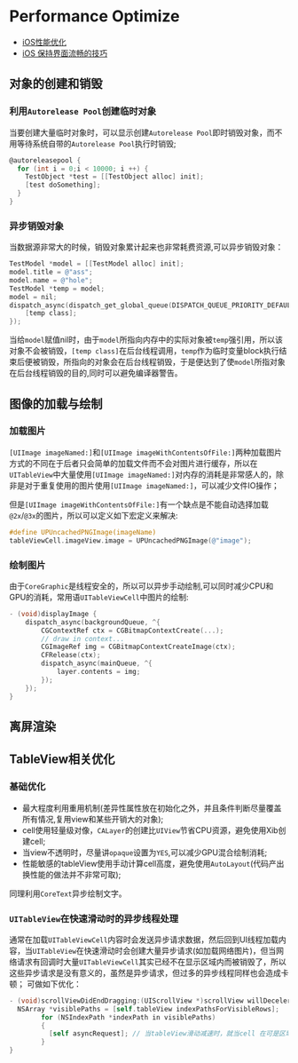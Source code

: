 # Performance Optimize

* [iOS性能优化](http://www.samirchen.com/ios-performance-optimization/)
* [iOS 保持界面流畅的技巧](http://blog.ibireme.com/2015/11/12/smooth_user_interfaces_for_ios/)

## 对象的创建和销毁

### 利用`Autorelease Pool`创建临时对象

当要创建大量临时对象时，可以显示创建`Autorelease Pool`即时销毁对象，而不用等待系统自带的`Autorelease Pool`执行时销毁;

```objectivec
@autoreleasepool {
  for (int i = 0;i < 10000; i ++) {
    TestObject *test = [[TestObject alloc] init];
    [test doSomething];
  }
}
```

### 异步销毁对象

当数据源非常大的时候，销毁对象累计起来也非常耗费资源,可以异步销毁对象：

```objectivec
TestModel *model = [[TestModel alloc] init];
model.title = @"ass";
model.name = @"hole";
TestModel *temp = model;
model = nil;
dispatch_async(dispatch_get_global_queue(DISPATCH_QUEUE_PRIORITY_DEFAULT, 0), ^{
    [temp class];
});
```

当给`model`赋值nil时，由于`model`所指向内存中的实际对象被`temp`强引用，所以该对象不会被销毁，`[temp class]`在后台线程调用，`temp`作为临时变量block执行结束后便被销毁，所指向的对象会在后台线程销毁，于是便达到了使`model`所指对象在后台线程销毁的目的,同时可以避免编译器警告。

## 图像的加载与绘制

### 加载图片

`[UIImage imageNamed:]`和`[UIImage imageWithContentsOfFile:]`两种加载图片方式的不同在于后者只会简单的加载文件而不会对图片进行缓存，所以在`UITableView`中大量使用`[UIImage imageNamed:]`对内存的消耗是非常感人的，除非是对于重复使用的图片使用`[UIImage imageNamed:]`，可以减少文件IO操作；

但是`[UIImage imageWithContentsOfFile:]`有一个缺点是不能自动选择加载`@2x`/`@3x`的图片，所以可以定义如下宏定义来解决:

```objectivec
#define UPUncachedPNGImage(imageName)
tableViewCell.imageView.image = UPUncachedPNGImage(@"image");
```

### 绘制图片

由于`CoreGraphic`是线程安全的，所以可以异步手动绘制,可以同时减少CPU和GPU的消耗，常用语`UITableViewCell`中图片的绘制:

```objectivec
- (void)displayImage {
    dispatch_async(backgroundQueue, ^{
        CGContextRef ctx = CGBitmapContextCreate(...);
        // draw in context...
        CGImageRef img = CGBitmapContextCreateImage(ctx);
        CFRelease(ctx);
        dispatch_async(mainQueue, ^{
            layer.contents = img;
        });
    });
}
```

## 离屏渲染

## TableView相关优化

### 基础优化

* 最大程度利用重用机制(差异性属性放在初始化之外，并且条件判断尽量覆盖所有情况,复用view和某些开销大的对象);
* cell使用轻量级对像，`CALayer`的创建比`UIView`节省CPU资源，避免使用Xib创建cell;
* 当view不透明时，尽量讲`opaque`设置为`YES`,可以减少GPU混合绘制消耗;
* 性能敏感的tableView使用手动计算cell高度，避免使用`AutoLayout`(代码产出换性能的做法并不非常可取);

同理利用`CoreText`异步绘制文字。

### `UITableView`在快速滑动时的异步线程处理

通常在加载`UITableViewCell`内容时会发送异步请求数据，然后回到UI线程加载内容，当`UITableView`在快速滑动时会创建大量异步请求(如加载网络图片)，但当网络请求有回调时大量`UITableViewCell`其实已经不在显示区域内而被销毁了，所以这些异步请求是没有意义的，虽然是异步请求，但过多的异步线程同样也会造成卡顿；
可做如下优化：
```objectivec
- (void)scrollViewDidEndDragging:(UIScrollView *)scrollView willDecelerate:(BOOL)decelerate {
  NSArray *visiblePaths = [self.tableView indexPathsForVisibleRows];
        for (NSIndexPath *indexPath in visiblePaths)
        {
          [self asyncRequest]; // 当tableView滑动减速时，就当cell 在可是区域内才发送异步请求
        }
}

```
